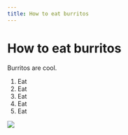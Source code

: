 ```yaml
---
title: How to eat burritos
---
```


# How to eat burritos

Burritos are cool.

1. Eat
2. Eat
3. Eat
4. Eat
5. Eat

![](https://raw.githubusercontent.com/aheze/SupportDocs/DataSource/Images/burrito.jpg)
